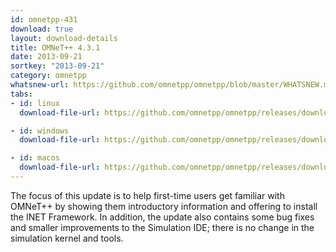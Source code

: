 ```yaml
---
id: omnetpp-431
download: true
layout: download-details
title: OMNeT++ 4.3.1
date: 2013-09-21
sortkey: "2013-09-21"
category: omnetpp
whatsnew-url: https://github.com/omnetpp/omnetpp/blob/master/WHATSNEW.md#omnet-431-sept-2013
tabs:
- id: linux
  download-file-url: https://github.com/omnetpp/omnetpp/releases/download/omnetpp-4.3.1/omnetpp-4.3.1-src.tgz

- id: windows
  download-file-url: https://github.com/omnetpp/omnetpp/releases/download/omnetpp-4.3.1/omnetpp-4.3.1-src-windows.zip

- id: macos
  download-file-url: https://github.com/omnetpp/omnetpp/releases/download/omnetpp-4.3.1/omnetpp-4.3.1-src.tgz
---
```


The focus of this update is to help first-time users get familiar with OMNeT++
by showing them introductory information and offering to install the INET
Framework. In addition, the update also contains some bug fixes and smaller
improvements to the Simulation IDE; there is no change in the simulation kernel
and tools.
